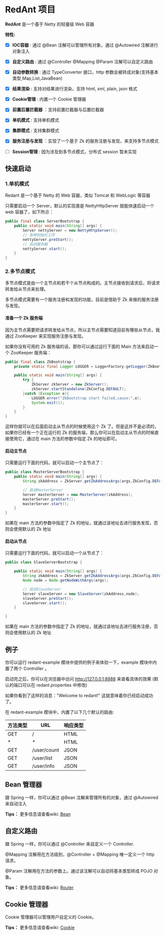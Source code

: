 # RedAnt 项目

**RedAnt** 是一个基于 Netty 的轻量级 Web 容器

 **特性:**

- [x] **IOC容器** : 通过 @Bean 注解可以管理所有对象，通过 @Autowired 注解进行对象注入
- [x] **自定义路由**  : 通过 @Controller @Mapping @Param 注解可以自定义路由
- [x] **自动参数转换**  : 通过 TypeConverter 接口，http 参数会被转成对象(支持基本类型,Map,List,JavaBean)
- [x] **结果渲染**  : 支持对结果进行渲染，支持 html, xml, plain, json 格式
- [x] **Cookie管理**  : 内置一个 Cookie 管理器
- [x] **前置后置拦截器** ：支持前置拦截器与后置拦截器
- [x] **单机模式**  : 支持单机模式
- [x] **集群模式**  : 支持集群模式
- [x] **服务注册与发现** ：实现了一个基于 Zk 的服务注册与发现，来支持多节点模式
- [ ] **Session管理**  : 因为涉及到多节点模式，分布式 session 暂未实现





## 快速启动

### 1.单机模式

Redant 是一个基于 Netty 的 Web 容器，类似 Tomcat 和 WebLogic 等容器

只需要启动一个 Server，默认的实现类是 NettyHttpServer 就能快速启动一个 web 容器了，如下所示：

``` java
public final class ServerBootstrap {
    public static void main(String[] args) {
        Server nettyServer = new NettyHttpServer();
        // 各种初始化工作
        nettyServer.preStart();
        // 启动服务器
        nettyServer.start();
    }
}
```



### 2.多节点模式

多节点模式是由一个主节点和若干个从节点构成的。主节点接收到请求后，将请求转发给从节点来处理。

多节点模式需要有一个服务注册和发现的功能，目前是借助于 Zk 来做的服务注册与发现。




#### 准备一个 Zk 服务端

因为主节点需要把请求转发给从节点，所以主节点需要知道目前有哪些从节点，我通过 ZooKeeper 来实现服务注册与发现。

如果你没有可用的 Zk 服务端的话，那你可以通过运行下面的 Main 方法来启动一个 ZooKeeper 服务端：

``` java
public final class ZkBootstrap {
    private static final Logger LOGGER = LoggerFactory.getLogger(ZkBootstrap.class);

    public static void main(String[] args) {
        try {
            ZkServer zkServer = new ZkServer();
            zkServer.startStandalone(ZkConfig.DEFAULT);
        }catch (Exception e){
            LOGGER.error("ZkBootstrap start failed,cause:",e);
            System.exit(1);
        }
    }
}
```

这样你就可以在后面启动主从节点的时候使用这个 Zk 了。但是这并不是必须的，如果你已经有一个正在运行的 Zk 的服务端，那么你可以在启动主从节点的时候直接使用它，通过在 main 方法的参数中指定 Zk 的地址即可。



#### 启动主节点

只需要运行下面的代码，就可以启动一个主节点了：

``` java
public class MasterServerBootstrap {
    public static void main(String[] args) {
        String zkAddress = ZkServer.getZkAddressArgs(args,ZkConfig.DEFAULT);

        // 启动MasterServer
        Server masterServer = new MasterServer(zkAddress);
        masterServer.preStart();
        masterServer.start();
    }
}
```

如果在 main 方法的参数中指定了 Zk 的地址，就通过该地址去进行服务发现，否则会使用默认的 Zk 地址



#### 启动从节点

只需要运行下面的代码，就可以启动一个从节点了：

``` java
public class SlaveServerBootstrap {

    public static void main(String[] args) {
        String zkAddress = ZkServer.getZkAddressArgs(args,ZkConfig.DEFAULT);
        Node node = Node.getNodeWithArgs(args);

        // 启动SlaveServer
        Server slaveServer = new SlaveServer(zkAddress,node);
        slaveServer.preStart();
        slaveServer.start();
    }

}
```

如果在 main 方法的参数中指定了 Zk 的地址，就通过该地址去进行服务注册，否则会使用默认的 Zk 地址



## 例子

你可以运行 redant-example 模块中提供的例子来体验一下，example 模块中内置了两个 Controller 。

启动完之后，你可以在浏览器中访问 http://127.0.0.1:8888 来查看具体的效果 (默认的端口可以在 redant.properties 中修改)

如果你看到了这样的消息："Welcome to redant!" 这就意味着你已经启动成功了。

在 redant-example 模块中，内置了以下几个默认的路由:

| 方法类型           | URL                          | 响应类型                       |
| ----------------- | ---------------------------- | ----------------------------- |
| GET               | /                            | HTML                          |
| \*                | \*                           | HTML                          |
| GET               | /user/count                  | JSON                          |
| GET               | /user/list                   | JSON                          |
| GET               | /user/info                   | JSON                          |




## Bean 管理器

跟 Spring 一样，你可以通过 @Bean 注解来管理所有的对象，通过 @Autowired 来自动注入

**Tips：** 更多信息请查看wiki: [Bean][1]



## 自定义路由

跟 Spring 一样，你可以通过 @Controller 来自定义一个 Controller.

@Mapping 注解用在方法级别，@Controller + @Mapping 唯一定义一个 http 请求。

@Param 注解用在方法的参数上。通过该注解可以自动将基本类型转成 POJO 对象。

**Tips：** 更多信息请查看wiki: [Router][2]



## Cookie 管理器

Cookie 管理器可以管理用户自定义的 Cookie。

**Tips：** 更多信息请查看wiki: [Cookie][4]




[1]: https://github.com/all4you/redant/wiki/1:Bean
[2]: https://github.com/all4you/redant/wiki/2:Router
[3]: https://github.com/all4you/redant/wiki/3:Session
[4]: https://github.com/all4you/redant/wiki/4:Cookie



